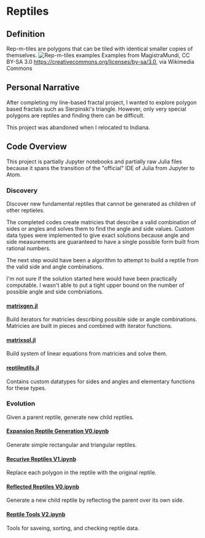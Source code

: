 # Reptiles
## Definition
Rep-m-tiles are polygons that can be tiled with identical smaller copies of themselves.
![Rep-m-tiles examples](https://upload.wikimedia.org/wikipedia/commons/7/70/A_selection_of_rep-tiles.gif)
Examples from MagistraMundi, CC BY-SA 3.0 <https://creativecommons.org/licenses/by-sa/3.0>, via Wikimedia Commons
## Personal Narrative
After completing my line-based fractal project, I wanted to explore polygon based fractals such as Sierpinski's triangle. However, only very special polygons are reptiles and finding them can be difficult.

This project was abandoned when I relocated to Indiana.
## Code Overview
This project is partially Jupyter notebooks and partially raw Julia files because it spans the transition of the "official" IDE of Julia from Jupyter to Atom.

### Discovery
Discover new fundamental reptiles that cannot be generated as children of other reptieles.

The completed codes create matricies that describe a valid combination of sides or angles and solves them to find the angle and side values. Custom data types were implemented to give exact solutions because angle and side measurements are guaranteed to have a single possible form built from rational numbers.

The next step would have been a algorithm to attempt to build a reptile from the valid side and angle combinations.

I'm not sure if the solution started here would have been practically computable. I wasn't able to put a tight upper bound on the number of possible angle and side combniations.
#### [matrixgen.jl](https://github.com/ericbumbalough/Reptiles/blob/master/discovery/matrixgen.jl)
Build iterators for matricies describing possible side or angle combinations. Matricies are built in pieces and combined with iterator functions.
#### [matrixsol.jl](https://github.com/ericbumbalough/Reptiles/blob/master/discovery/matrixsol.jl)
Build system of linear equations from matricies and solve them.
#### [reptileutils.jl](https://github.com/ericbumbalough/Reptiles/blob/master/discovery/reptileutils.jl)
Contains custom datatypes for sides and angles and elementary functions for these types. 

### Evolution
Given a parent reptile, generate new child reptiles.

#### [Expansion Reptile Generation V0.ipynb](https://github.com/ericbumbalough/Reptiles/blob/master/evolution/Expansion%20Reptile%20Generation%20V0.ipynb)
Generate simple rectangular and triangular reptiles.

#### [Recurive Reptiles V1.ipynb](https://github.com/ericbumbalough/Reptiles/blob/master/evolution/Recursive%20Reptiles%20V1.ipynb)
Replace each polygon in the reptile with the original reptile.

#### [Reflected Reptiles V0.ipynb](https://github.com/ericbumbalough/Reptiles/blob/master/evolution/Reflected%20Reptiles%20V0.ipynb)
Generate a new child reptile by reflecting the parent over its own side.

#### [Reptile Tools V2.ipynb](https://github.com/ericbumbalough/Reptiles/blob/master/evolution/Reptile%20Tools%20V2.ipynb)
Tools for saveing, sorting, and checking reptile data.
